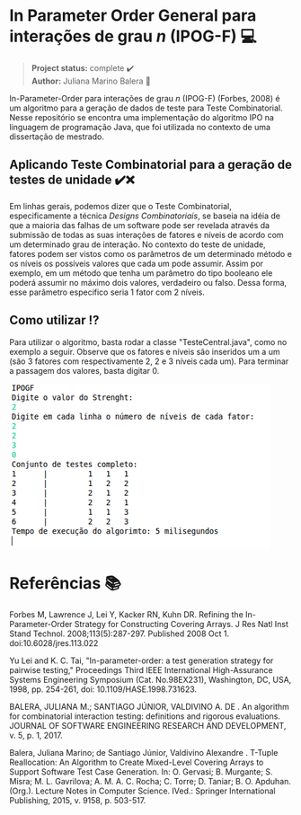 # In Parameter Order General para interações de grau *n* (IPOG-F) :computer:

> **Project status:** complete :heavy_check_mark: </br>
> **Author:** Juliana Marino Balera :busts_in_silhouette:

In-Parameter-Order para interações de grau *n* (IPOG-F) (Forbes, 2008) é um algoritmo  para a geração de dados de teste para Teste Combinatorial. Nesse repositório se encontra uma implementação do algoritmo IPO na linguagem de programação Java, que foi utilizada no contexto de uma dissertação de mestrado. 

## Aplicando Teste Combinatorial para a geração de testes de unidade :heavy_check_mark::x: 

Em linhas gerais, podemos dizer que o Teste Combinatorial, especificamente a técnica *Designs Combinatoriais*, se baseia na idéia de que a maioria das falhas de um software pode ser revelada através da submissão de todas as suas interações de fatores e níveis de acordo com um determinado grau de interação. No contexto do teste de unidade, fatores podem ser vistos como os parâmetros de um determinado método e os níveis os possíveis valores que cada um pode assumir. Assim por exemplo, em um método que tenha um parâmetro do tipo booleano ele poderá assumir no máximo dois valores, verdadeiro ou falso. Dessa forma, esse parâmetro especifico seria 1 fator com 2 níveis.


## Como utilizar :interrobang:

Para utilizar o algoritmo, basta rodar a classe "TesteCentral.java", como no exemplo a seguir. Observe que os fatores e níveis são inseridos um a um (são 3 fatores com respectivamente 2, 2 e 3 níveis cada um). Para terminar a passagem dos valores, basta digitar 0.

![](fig1.png)


# Referências :books:

Forbes M, Lawrence J, Lei Y, Kacker RN, Kuhn DR. Refining the In-Parameter-Order Strategy for Constructing Covering Arrays. J Res Natl Inst Stand Technol. 2008;113(5):287-297. Published 2008 Oct 1. doi:10.6028/jres.113.022

Yu Lei and K. C. Tai, "In-parameter-order: a test generation strategy for pairwise testing," Proceedings Third IEEE International High-Assurance Systems Engineering Symposium (Cat. No.98EX231), Washington, DC, USA, 1998, pp. 254-261, doi: 10.1109/HASE.1998.731623.

BALERA, JULIANA M.; SANTIAGO JÚNIOR, VALDIVINO A. DE . An algorithm for combinatorial interaction testing: definitions and rigorous evaluations. JOURNAL OF SOFTWARE ENGINEERING RESEARCH AND DEVELOPMENT, v. 5, p. 1, 2017.

Balera, Juliana Marino; de Santiago Júnior, Valdivino Alexandre . T-Tuple Reallocation: An Algorithm to Create Mixed-Level Covering Arrays to Support Software Test Case Generation. In: O. Gervasi; B. Murgante; S. Misra; M. L. Gavrilova; A. M. A. C. Rocha; C. Torre; D. Taniar; B. O. Apduhan. (Org.). Lecture Notes in Computer Science. IVed.: Springer International Publishing, 2015, v. 9158, p. 503-517.
